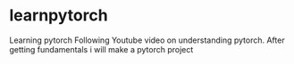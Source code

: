 # learnpytorch
Learning pytorch
Following Youtube video on understanding pytorch. After getting fundamentals i will make a pytorch project
